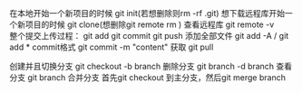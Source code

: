 在本地开始一个新项目的时候  git init(若想删除则rm -rf .git)
想下载远程库开始一个新项目的时候  git clone(想删除git remote rm )
查看远程库  git remote -v  
整个提交上传过程： git add  git commit git push
添加全部文件  git add -A / git add *
commit格式 git commit -m "content"
获取 git pull

创建并且切换分支 git checkout -b branch
删除分支  git branch -d branch
查看分支  git branch
合并分支 首先git checkout 到主分支，然后git merge branch
